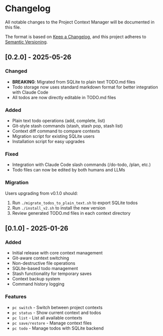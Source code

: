 # Changelog

All notable changes to the Project Context Manager will be documented in this file.

The format is based on [Keep a Changelog](https://keepachangelog.com/en/1.1.0/),
and this project adheres to [Semantic Versioning](https://semver.org/spec/v2.0.0.html).

## [0.2.0] - 2025-05-26

### Changed
- **BREAKING**: Migrated from SQLite to plain text TODO.md files
- Todo storage now uses standard markdown format for better integration with Claude Code
- All todos are now directly editable in TODO.md files

### Added
- Plain text todo operations (add, complete, list)
- Git-style stash commands (stash, stash pop, stash list)
- Context diff command to compare contexts
- Migration script for existing SQLite users
- Installation script for easy upgrades

### Fixed
- Integration with Claude Code slash commands (/do-todo, /plan, etc.)
- Todo files can now be edited by both humans and LLMs

### Migration
Users upgrading from v0.1.0 should:
1. Run `./migrate_todos_to_plain_text.sh` to export SQLite todos
2. Run `./install_v2.sh` to install the new version
3. Review generated TODO.md files in each context directory

## [0.1.0] - 2025-01-26

### Added
- Initial release with core context management
- Git-aware context switching
- Non-destructive file operations
- SQLite-based todo management
- Stash functionality for temporary saves
- Context backup system
- Command history logging

### Features
- `pc switch` - Switch between project contexts
- `pc status` - Show current context and todos
- `pc list` - List all available contexts
- `pc save/restore` - Manage context files
- `pc todo` - Manage todos with SQLite backend